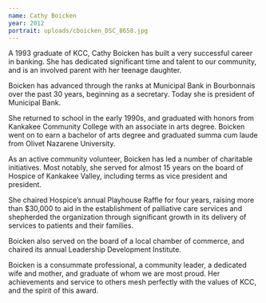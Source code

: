 ```yaml
---
name: Cathy Boicken
year: 2012
portrait: uploads/cboicken_DSC_8658.jpg
---
```


A 1993 graduate of KCC, Cathy Boicken has built a very successful career in banking. She has dedicated significant time and talent to our community, and is an involved parent with her teenage daughter.

Boicken has advanced through the ranks at Municipal Bank in Bourbonnais over the past 30 years, beginning as a secretary. Today she is president of Municipal Bank.

She returned to school in the early 1990s, and graduated with honors from Kankakee Community College with an associate in arts degree. Boicken went on to earn a bachelor of arts degree and graduated summa cum laude from Olivet Nazarene University.

As an active community volunteer, Boicken has led a number of charitable initiatives. Most notably, she served for almost 15 years on the board of Hospice of Kankakee Valley, including terms as vice president and president.

She chaired Hospice’s annual Playhouse Raffle for four years, raising more than $30,000 to aid in the establishment of palliative care services and shepherded the organization through significant growth in its delivery of services to patients and their families.

Boicken also served on the board of a local chamber of commerce, and chaired its annual Leadership Development Institute.

Boicken is a consummate professional, a community leader, a dedicated wife and mother, and graduate of whom we are most proud. Her achievements and service to others mesh perfectly with the values of KCC, and the spirit of this award.
